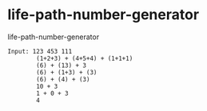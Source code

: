 # life-path-number-generator
life-path-number-generator
```
Input: 123 453 111
        (1+2+3) + (4+5+4) + (1+1+1)
        (6) + (13) + 3
        (6) + (1+3) + (3)
        (6) + (4) + (3)
        10 + 3
        1 + 0 + 3
        4
